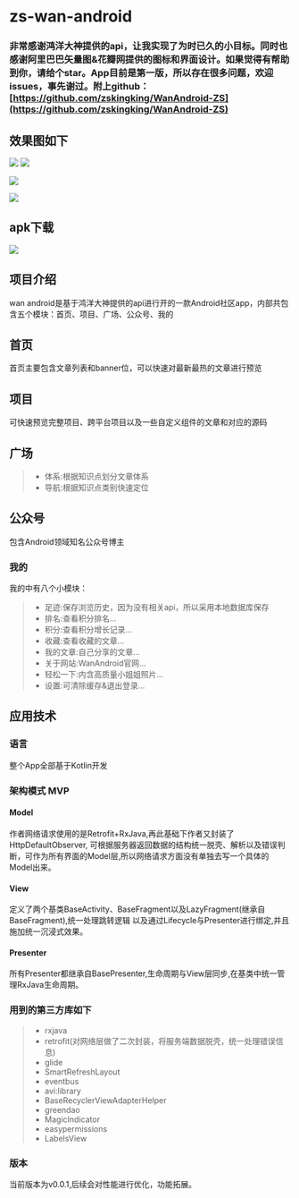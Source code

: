 # zs-wan-android

### 非常感谢鸿洋大神提供的api，让我实现了为时已久的小目标。同时也感谢阿里巴巴矢量图&花瓣网提供的图标和界面设计。如果觉得有帮助到你，请给个star。App目前是第一版，所以存在很多问题，欢迎issues，事先谢过。附上github：[https://github.com/zskingking/WanAndroid-ZS](https://github.com/zskingking/WanAndroid-ZS)

## 效果图如下
![](http://upload-images.jianshu.io/upload_images/10073662-090c60f1edadaf32.jpg?imageMogr2/auto-orient/strip%7CimageView2/2/w/1080/q/50)
![](http://upload-images.jianshu.io/upload_images/10073662-c9e7d9bfc4669eda.jpg?imageMogr2/auto-orient/strip%7CimageView2/2/w/1080/q/50)

![](http://upload-images.jianshu.io/upload_images/10073662-dde68caf87b00d54.jpg?imageMogr2/auto-orient/strip%7CimageView2/2/w/1080/q/50)

![](http://upload-images.jianshu.io/upload_images/10073662-1031a7be06be6e16.jpg?imageMogr2/auto-orient/strip%7CimageView2/2/w/1080/q/50)

## apk下载
![](https://upload-images.jianshu.io/upload_images/10073662-bb3e6b82f81e6640.png?imageMogr2/auto-orient/strip%7CimageView2/2/w/1240)

## 项目介绍
wan android是基于鸿洋大神提供的api进行开的一款Android社区app，内部共包含五个模块：首页、项目、广场、公众号、我的

## 首页
首页主要包含文章列表和banner位，可以快速对最新最热的文章进行预览

## 项目
可快速预览完整项目、跨平台项目以及一些自定义组件的文章和对应的源码


## 广场
>* 体系:根据知识点划分文章体系
>* 导航:根据知识点类别快速定位


## 公众号
包含Android领域知名公众号博主


### 我的
我的中有八个小模块：
>* 足迹:保存浏览历史，因为没有相关api，所以采用本地数据库保存
>* 排名:查看积分排名...
>* 积分:查看积分增长记录...
>* 收藏:查看收藏的文章...
>* 我的文章:自己分享的文章...
>* 关于网站:WanAndroid官网...
>* 轻松一下:内含高质量小姐姐照片...
>* 设置:可清除缓存&退出登录...


## 应用技术
### 语言
整个App全部基于Kotlin开发

### 架构模式 MVP
#### Model
作者网络请求使用的是Retrofit+RxJava,再此基础下作者又封装了HttpDefaultObserver,
可根据服务器返回数据的结构统一脱壳、解析以及错误判断，可作为所有界面的Model层,所以网络请求方面没有单独去写一个具体的Model出来。

#### View
定义了两个基类BaseActivity、BaseFragment以及LazyFragment(继承自BaseFragment),统一处理跳转逻辑
以及通过Lifecycle与Presenter进行绑定,并且施加统一沉浸式效果。

#### Presenter
所有Presenter都继承自BasePresenter,生命周期与View层同步,在基类中统一管理RxJava生命周期。

### 用到的第三方库如下

>* rxjava
>* retrofit(对网络层做了二次封装，将服务端数据脱壳，统一处理错误信息)
>* glide
>* SmartRefreshLayout
>* eventbus
>* avi:library
>* BaseRecyclerViewAdapterHelper
>* greendao
>* MagicIndicator
>* easypermissions
>* LabelsView

### 版本
当前版本为v0.0.1,后续会对性能进行优化，功能拓展。


